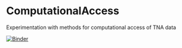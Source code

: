# ComputationalAccess
Experimentation with methods for computational access of TNA data

[![Binder](https://mybinder.org/badge_logo.svg)](https://mybinder.org/v2/gh/mark-bell-tna/ComputationalAccess/3f46f6e6490658a56e9f8919bba4fd7b57076e17?filepath=Web_Archive_in_Discovery.ipynb)
